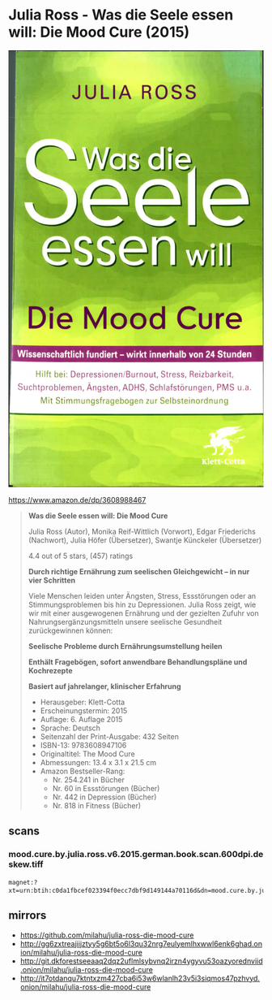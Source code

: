 # Julia Ross - Was die Seele essen will: Die Mood Cure (2015)

![Julia Ross - Was die Seele essen will: Die Mood Cure (2015)](cover.webp)

https://www.amazon.de/dp/3608988467

<blockquote>

**Was die Seele essen will: Die Mood Cure**

Julia Ross (Autor),
Monika Reif-Wittlich (Vorwort),
Edgar Friederichs (Nachwort),
Julia Höfer (Übersetzer),
Swantje Künckeler (Übersetzer)

4.4 out of 5 stars, (457) ratings

**Durch richtige Ernährung zum seelischen Gleichgewicht – in nur vier Schritten**

Viele Menschen leiden unter Ängsten, Stress, Essstörungen
oder an Stimmungsproblemen bis hin zu Depressionen.
Julia Ross zeigt, wie wir mit einer ausgewogenen Ernährung
und der gezielten Zufuhr von Nahrungsergänzungsmitteln
unsere seelische Gesundheit zurückgewinnen können:

**Seelische Probleme durch Ernährungsumstellung heilen**

**Enthält Fragebögen, sofort anwendbare Behandlungspläne und Kochrezepte**

**Basiert auf jahrelanger, klinischer Erfahrung**

- Herausgeber: Klett-Cotta
- Erscheinungstermin: 2015
- Auflage: 6. Auflage 2015
- Sprache: Deutsch
- Seitenzahl der Print-Ausgabe: 432 Seiten
- ISBN-13: 9783608947106
- Originaltitel: The Mood Cure
- Abmessungen: 13.4 x 3.1 x 21.5 cm
- Amazon Bestseller-Rang:
  - Nr. 254.241 in Bücher
  - Nr. 60 in Essstörungen (Bücher)
  - Nr. 442 in Depression (Bücher)
  - Nr. 818 in Fitness (Bücher)

</blockquote>

## scans

### mood.cure.by.julia.ross.v6.2015.german.book.scan.600dpi.deskew.tiff

```
magnet:?xt=urn:btih:c0da1fbcef023394f0ecc7dbf9d149144a70116d&dn=mood.cure.by.julia.ross.v6.2015.german.book.scan.600dpi.deskew.tiff&xl=1263006924&tr=udp%3A%2F%2F45.9.60.30%3A6969%2Fannounce&tr=udp%3A%2F%2F185.216.179.62%3A25%2Fannounce&tr=udp%3A%2F%2F93.158.213.92%3A1337%2Fannounce&tr=udp%3A%2F%2F107.189.2.131%3A1337%2Fannounce&piece_size=4194304
```

## mirrors

- https://github.com/milahu/julia-ross-die-mood-cure
- http://gg6zxtreajiijztyy5g6bt5o6l3qu32nrg7eulyemlhxwwl6enk6ghad.onion/milahu/julia-ross-die-mood-cure
- http://git.dkforestseeaaq2dqz2uflmlsybvnq2irzn4ygyvu53oazyorednviid.onion/milahu/julia-ross-die-mood-cure
- http://it7otdanqu7ktntxzm427cba6i53w6wlanlh23v5i3siqmos47pzhvyd.onion/milahu/julia-ross-die-mood-cure
